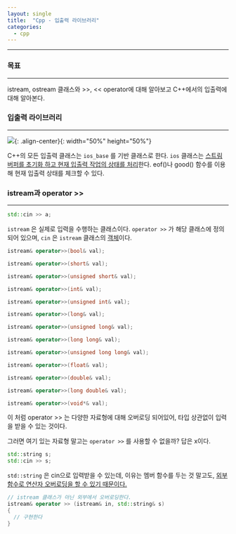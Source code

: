 ```yaml
---
layout: single
title:  "Cpp - 입출력 라이브러리"
categories:
  - cpp
---
```


---

### 목표
---

istream, ostream 클래스와 >>, << operator에 대해 알아보고 C++에서의 입출력에 대해 알아본다.

### 입출력 라이브러리
---

![](https://modoocode.com/img/2361DC4954A0CB38040ED8.webp){: .align-center}{: width="50%" height="50%"}

C++의 모든 입출력 클래스는 `ios_base` 를 기반 클래스로 한다. `ios` 클래스는 <u>스트림 버퍼를 초기화 하고 현재 입출력 작업의 상태를 처리</u>한다. eof()나 good() 함수를 이용해 현재 입출력 상태를 체크할 수 있다.

### istream과 operator >>
---


```c++
std::cin >> a;
```

`istream` 은 실제로 입력을 수행하는 클래스이다. `operator >>` 가 해당 클래스에 정의되어 있으며, `cin` 은 `istream` 클래스의 <u>객체</u>이다.

```c++
istream& operator>>(bool& val);

istream& operator>>(short& val);

istream& operator>>(unsigned short& val);

istream& operator>>(int& val);

istream& operator>>(unsigned int& val);

istream& operator>>(long& val);

istream& operator>>(unsigned long& val);

istream& operator>>(long long& val);

istream& operator>>(unsigned long long& val);

istream& operator>>(float& val);

istream& operator>>(double& val);

istream& operator>>(long double& val);

istream& operator>>(void*& val);
```

이 처럼 operator >> 는 다양한 자료형에 대해 오버로딩 되어있어, 타입 상관없이 입력을 받을 수 있는 것이다.

그러면 여기 있는 자료형 말고는 `operator >>` 를 사용할 수 없을까? 답은 x이다.  

```c++
std::string s;
std::cin >> s;
```

`std::string` 은 cin으로 입력받을 수 있는데, 이유는 멤버 함수를 두는 것 말고도, <u>외부 함수로 연산자 오버로딩을 할 수 있기 때문이다.</u>

```c++
// istream 클래스가 아닌 외부에서 오버로딩한다.
istream& operator >> (istream& in, std::string& s)
{
  // 구현한다
}
```

<!--

'operator >>'의 또다른 특징으로 모든 공백문자를 무시해버린다는 특징이 있다.

```c++
// 주의할 점
#include <iostream>
using namespace std;
int main() {
  int t;
  while (true) {
    std::cin >> t;
    std::cout << "입력 :: " << t << std::endl;
    if (t == 0) break;
  }
}
```

![image](https://modoocode.com/img/26385A3654A0F64C0EEDDB.webp){: .align-center}

위와 같이 코드를 짜게 되면, 'c' 입력시 무한루프에 빠지게 된다. 왜 그러한 현상이 생기는지 공백문자를 무시한다는 특징과 함께 살펴보자.  

ios 클래스에서 스트림의 상태를 관리한다고 하였는데, 이때 스트림의 상태를 관리하는 플래그 4개가 정의되어있다.

* goodbit : 스트림에 입출력 작업이 가능할 때
* badbit : 스트림에 복구 불가능한 오류 발생시
* failbit : 스트림에 복구 가능한 오류 발생시
* eofbit : 입력 작업시에 EOF 도달시

위와 같은 상황일때 어떤 비트가 켜질까? 답은 'failbit'이다. int 자료형에 char 자료형을 넣었기 때문이다. 이 경우 입력값을 받지 않고 return 해버리는데, 버퍼에 남아있는 "c\n" 이 문자열은 손대지 않기 때문에 쓰레기값이 무한루프로 출력되는 것이다.

```c++
// 해결 방안
#include <iostream>
#include <string>

int main() {
  int t;
  while (std::cin >> t) {
    std::cout << "입력 :: " << t << std::endl;
    if (t == 0) break;
  }
}
```

이와같이 조건문으로 'std::cin >> t'를 넣어주면 해결되는데, 자세히 살펴보면.

```c++
operator void*() const;
```

이 함수는 ios 객체를 void*로 변환하는데, failbit와 badbit가 모두 off라면 nullptr가 아닌 값을 리턴한다. 즉 스트림에 정상적으로 입출력 작업을 수행 할 수 있을 때만 nullptr이 아닌 값을 리턴한다는 것이다. 따라서 while()문이 정상적인 입출력인 경우에만 실행되는 코드가 된다.

-->
